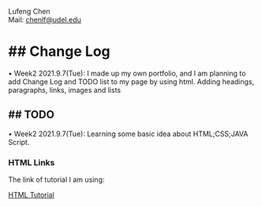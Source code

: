 <!DOCTYPE html>
<html>
<head>
  
<i1>Lufeng Chen<i2>   
<i1>Mail: chenlf@udel.edu<i2>

</head>
<body>  
  
  <h1>## Change Log</h1>
  
  <p1>• Week2 2021.9.7(Tue): I made up my own portfolio, and I am planning to add Change Log and TODO list to my page by using html.  Adding headings, paragraphs, links, images and lists</p1>

  <h2>## TODO</h2>

  <p2>• Week2 2021.9.7(Tue):  Learning some basic idea about HTML;CSS;JAVA Script.</p2>
  
  <h3>HTML Links</h3>
  <p>The link of tutorial I am using:</p>
  <a href="https://www.w3schools.com/html/">HTML Tutorial</a>
  
</body>
</html>
